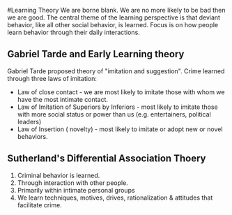 #Learning Theory
We are borne blank. We are no more likely to be bad then we are good. 
The central theme of the learning perspective is that deviant behavior,
like all other social behavior, is learned. Focus is on how people learn
behavior through their daily interactions. 

## Gabriel Tarde and Early Learning theory
Gabriel Tarde proposed theory of "imitation and suggestion". Crime
learned through three laws of imitation:
  * Law of close contact - we are most likely to imitate those with
    whom we have the most intimate contact.
  * Law of Imitation of Superiors by Inferiors - most likely to imitate
    those with more social status or power than us (e.g. entertainers,
    political leaders)
  * Law of Insertion ( novelty) - most likely to imitate or adopt new or
    novel behaviors.    

## Sutherland's Differential Association Thoery
  1. Criminal behavior is learned.
  2. Through interaction with other people.
  3. Primarily within intimate personal groups
  4. We learn techniques, motives, drives, rationalization & attitudes
     that facilitate crime.
